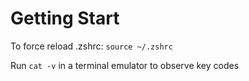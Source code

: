 # Getting Start

To force reload .zshrc:
  `source ~/.zshrc`

Run `cat -v` in a terminal emulator to observe key codes
